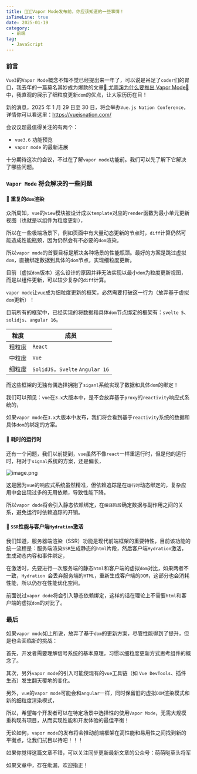 ```yaml
---
title: 🚀🚀🚀Vapor Mode发布前，你应该知道的一些事情！
isTimeLine: true
date: 2025-01-19
category:
  - 前端
tag:
  - JavaScript
---
```


### 前言

`Vue3`的`Vapor Mode`概念不知不觉已经提出来一年了，可以说是吊足了`coder`们的胃口，我去年的一篇莫名其妙成为爆款的文章[🎉 尤雨溪为什么要推出 Vapor Mode🎉](https://juejin.cn/post/7238153003282513957)中，我直观的展示了细粒度更新`dom`的优点，让大家历历在目！

新的消息，2025 年 1 月 29 日至 30 日，将会举办`Vue.js Nation Conference`，详情你可以看这里：<https://vuejsnation.com/>

会议议题最值得关注的有两个：

- `vue3.6` 功能预览
- `vapor mode` 的最新进展

十分期待这次的会议，不过在了解`vapor mode`功能前。我们可以先了解下它解决了哪些问题。

### `Vapor Mode` 将会解决的一些问题

#### 💎 重复的`dom`渲染

众所周知，`vue`的`view`模块被设计成以`template`对应的`render`函数为最小单元更新视图（也就是以组件为粒度更新），

所以在一些极端场景下，例如页面中有大量动态更新的节点时，`diff`计算仍然可能造成性能瓶颈，因为仍然会有不必要的`dom`渲染。

所以`vapor mode`的首要目标是解决各种场景的性能瓶颈。最好的方案是跳过虚拟`dom`，直接绑定数据到具体的`dom`节点，实现细粒度更新。

目前（虚拟`dom`版本）这么设计的原因并非无法实现以最小`dom`为粒度更新视图，而是以组件更新，可以较少复杂的`diff`计算。

`vapor mode`让`vue`成为细粒度更新的框架，必然需要打破这一行为（放弃基于虚拟`dom`更新）！

目前所有的框架中，已经实现的将数据和具体`dom`节点绑定的框架有：`svelte 5`、`solidjs`、`angular 16`。

| 粒度   | 成员                             |
| ------ | -------------------------------- |
| 粗粒度 | `React`                          |
| 中粒度 | `Vue`                            |
| 细粒度 | `SolidJS`，`Svelte` `Angular 16` |

而这些框架的无独有偶选择拥抱了`siganl`系统实现了数据和具体`dom`的绑定！

我们可以预见：`vue`在`3.x`大版本中，是不会放弃基于`proxy`的`reactivity`响应式系统的，

如果`vapor mode`在`3.x`大版本中发布，我们将会看到基于`reactivity`系统的数据和具体`dom`的绑定的方案。

#### 💎 耗时的运行时

还有一个问题，我们以前提到，`vue`虽然不像`react`一样重运行时，但是他的运行时，相对于`signal`系统的方案，还是偏长，

![image.png](https://p9-juejin.byteimg.com/tos-cn-i-k3u1fbpfcp/164cbb966d8048c9af430a209463ab5b~tplv-k3u1fbpfcp-watermark.image#?w=1422&h=846&s=27708&e=png&b=ffffff)

这是因为`vue`的响应式系统虽然精准，但依赖追踪是在`运行时`动态绑定的，复杂应用中会出现过多的无用依赖，导致性能下降。

所以`vapor dode`将会引入静态依赖绑定，在`编译阶段`确定数据与副作用之间的关系，避免运行时依赖追踪的开销。

#### 💎 `SSR`性能与客户端`Hydration`激活

我们知道，服务器端渲染（SSR）功能是现代前端框架的重要特性，目前该功能的统一流程是：服务端渲染`SSR`生成静态的`html`片段，然后客户端`Hydration`激活，生成动态内容和事件绑定，

在激活时，先要进行一次服务端的静态`html`和客户端的虚拟`dom`对比，如果两者不一致，`Hydration `会丢弃服务端的`HTML`，重新生成客户端的`DOM`，这部分也会消耗性能，所以仍存在性能优化空间。

前面说过`vapor dode`将会引入静态依赖绑定，这样的话在理论上不需要`html`和客户端的虚拟`dom`的对比了。

### 最后

如果`vapor mode`如上所说，放弃了基于`dom`的更新方案，尽管性能得到了提升，但是也会面临新的挑战：

首先，开发者需要理解信号系统的基本原理，习惯以细粒度更新方式思考组件的概念了。

其次，另外`vapor mode`的引入可能使现有的`vue`工具链（如 `Vue DevTools`、插件生态）发生翻天覆地的变化。

另外，`vue`的`vapor mode`可能会和`angular`一样，同时保留旧的虚拟`DOM`渲染模式和新的细粒度渲染模式，

所以，希望每个开发者可以在特定场景中选择性的使用`Vapor Mode`，无需大规模重构现有项目，从而实现性能和开发体验的最佳平衡！

无论如何，`vapor mode`的发布将会推动前端框架在高性能和易用性之间找到新的平衡点，让我们拭目以待吧！！！

如果你觉得这篇文章不错，可以关注同步更新最新文章的公众号：萌萌哒草头将军

如果文章中，存在纰漏，欢迎指正！
